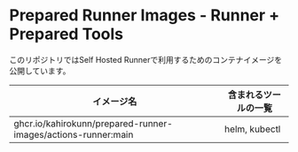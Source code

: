 # Prepared Runner Images - Runner + Prepared Tools

このリポジトリではSelf Hosted Runnerで利用するためのコンテナイメージを公開しています。

| イメージ名                                         | 含まれるツールの一覧 |
| -------------------------------------------------- | -------------------- |
| ghcr.io/kahirokunn/prepared-runner-images/actions-runner:main | helm, kubectl        |
